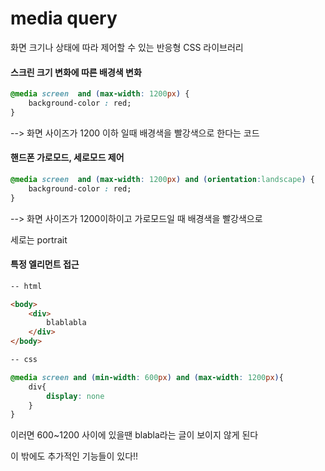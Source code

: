 # media query

화면 크기나 상태에 따라 제어할 수 있는 반응형 CSS 라이브러리



#### 스크린 크기 변화에 따른 배경색 변화

```css
@media screen  and (max-width: 1200px) {
    background-color : red;
}
```

-->  화면 사이즈가 1200 이하 일때 배경색을 빨강색으로 한다는 코드



#### 핸드폰 가로모드, 세로모드 제어

```css
@media screen  and (max-width: 1200px) and (orientation:landscape) {
    background-color : red;
}
```

--> 화면 사이즈가 1200이하이고 가로모드일 때 배경색을 빨강색으로

세로는 portrait



#### 특정 엘리먼트 접근

```html
-- html

<body>
    <div>
        blablabla
    </div>
</body>
```

```css
-- css

@media screen and (min-width: 600px) and (max-width: 1200px){
    div{
        display: none
    }
}
```

이러면 600~1200  사이에 있을땐 blabla라는 글이 보이지 않게 된다



이 밖에도 추가적인 기능들이 있다!!